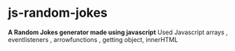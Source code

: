 # js-random-jokes
<b>A Random Jokes generator made using javascript</b>
Used Javascript arrays , eventlisteners , arrowfunctions , getting object, innerHTML

